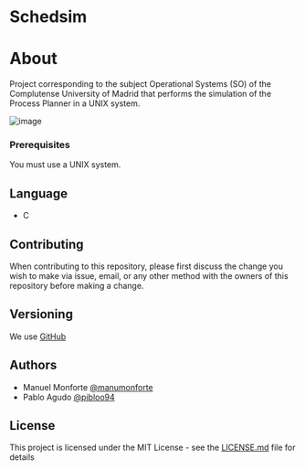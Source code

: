 # Schedsim

# About 
Project corresponding to the subject Operational Systems (SO) of the Complutense University of Madrid that performs the simulation of the Process Planner in a UNIX system.

![image](https://github.com/manumonforte/Schedsim/issues/1#issue-363161164)

### Prerequisites

You must use a UNIX system.

## Language

* C

## Contributing

When contributing to this repository, please first discuss the change you wish to make via issue, email, or any other method with the owners of this repository before making a change.

## Versioning

We use [GitHub](https://github.com)

## Authors

* Manuel Monforte  [@manumonforte](https://github.com/manumonforte)
* Pablo Agudo [@pibloo94](https://github.com/pibloo94)

## License

This project is licensed under the MIT License - see the [LICENSE.md](LICENSE.md) file for details
